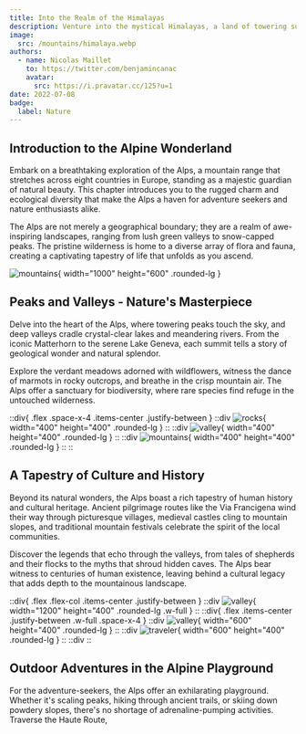 ```yaml
---
title: Into the Realm of the Himalayas
description: Venture into the mystical Himalayas, a land of towering summits, ancient traditions, and breathtaking landscapes that promise an adventure of a lifetime.
image:
  src: /mountains/himalaya.webp
authors:
  - name: Nicolas Maillet
    to: https://twitter.com/benjamincanac
    avatar:
      src: https://i.pravatar.cc/125?u=1
date: 2022-07-08
badge:
  label: Nature
---
```


## Introduction to the Alpine Wonderland
Embark on a breathtaking exploration of the Alps, a mountain range that stretches across eight countries in Europe, standing as a majestic guardian of natural beauty. This chapter introduces you to the rugged charm and ecological diversity that make the Alps a haven for adventure seekers and nature enthusiasts alike.

The Alps are not merely a geographical boundary; they are a realm of awe-inspiring landscapes, ranging from lush green valleys to snow-capped peaks. The pristine wilderness is home to a diverse array of flora and fauna, creating a captivating tapestry of life that unfolds as you ascend.

![mountains](https://picsum.photos/id/11/1000/600){ width="1000" height="600" .rounded-lg }

## Peaks and Valleys - Nature's Masterpiece
Delve into the heart of the Alps, where towering peaks touch the sky, and deep valleys cradle crystal-clear lakes and meandering rivers. From the iconic Matterhorn to the serene Lake Geneva, each summit tells a story of geological wonder and natural splendor.

Explore the verdant meadows adorned with wildflowers, witness the dance of marmots in rocky outcrops, and breathe in the crisp mountain air. The Alps offer a sanctuary for biodiversity, where rare species find refuge in the untouched wilderness.

::div{ .flex .space-x-4 .items-center .justify-between }
  ::div
    ![rocks](https://picsum.photos/id/15/400/400){ width="400" height="400" .rounded-lg }
  ::
  ::div
    ![valley](https://picsum.photos/id/28/400/400){ width="400" height="400" .rounded-lg }
  ::
  ::div
    ![mountains](https://picsum.photos/id/29/400/400){ width="400" height="400" .rounded-lg }
  ::
::

## A Tapestry of Culture and History
Beyond its natural wonders, the Alps boast a rich tapestry of human history and cultural heritage. Ancient pilgrimage routes like the Via Francigena wind their way through picturesque villages, medieval castles cling to mountain slopes, and traditional mountain festivals celebrate the spirit of the local communities.

Discover the legends that echo through the valleys, from tales of shepherds and their flocks to the myths that shroud hidden caves. The Alps bear witness to centuries of human existence, leaving behind a cultural legacy that adds depth to the mountainous landscape.

::div{ .flex .flex-col .items-center .justify-between }
  ::div
    ![valley](https://picsum.photos/id/118/1200/400){ width="1200" height="400" .rounded-lg .w-full }
  ::
  ::div{ .flex .items-center .justify-between .w-full .space-x-4 }
    ::div
      ![valley](https://picsum.photos/id/121/600/400){ width="600" height="400" .rounded-lg }
    ::
    ::div
      ![traveler](https://picsum.photos/id/177/600/400){ width="600" height="400" .rounded-lg }
    ::
  ::div
::

## Outdoor Adventures in the Alpine Playground
For the adventure-seekers, the Alps offer an exhilarating playground. Whether it's scaling peaks, hiking through ancient trails, or skiing down powdery slopes, there's no shortage of adrenaline-pumping activities. Traverse the Haute Route,

